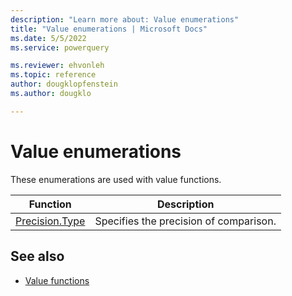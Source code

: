 ```yaml
---
description: "Learn more about: Value enumerations"
title: "Value enumerations | Microsoft Docs"
ms.date: 5/5/2022
ms.service: powerquery

ms.reviewer: ehvonleh
ms.topic: reference
author: dougklopfenstein
ms.author: dougklo

---
```

# Value enumerations

These enumerations are used with value functions.

|Function|Description|
|------------|---------------|
|[Precision.Type](precision-type.md)|Specifies the precision of comparison.|

## See also

* [Value functions](value-functions.md)
